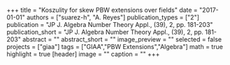 +++
title = "Koszulity for skew PBW extensions over fields"
date = "2017-01-01"
authors = ["suarez-h", "A. Reyes"]
publication_types = ["2"]
publication = "JP J. Algebra Number Theory Appl., (39), 2, pp. 181-203"
publication_short = "JP J. Algebra Number Theory Appl., (39), 2, pp. 181-203"
abstract = ""
abstract_short = ""
image_preview = ""
selected = false
projects = ["giaa"]
tags = ["GIAA","PBW Extensions","Algebra"]
math = true
highlight = true
[header]
image = ""
caption = ""
+++
